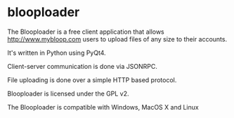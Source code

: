 blooploader
===========

The Blooploader is a free client application that allows http://www.mybloop.com users to upload files of any size to their accounts. 

It's written in Python using PyQt4.

Client-server communication is done via JSONRPC. 

File uploading is done over a simple HTTP based protocol. 

Blooploader is licensed under the GPL v2. 

The Blooploader is compatible with Windows, MacOS X and Linux

